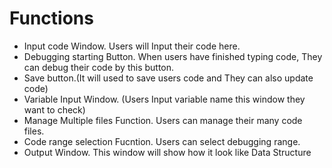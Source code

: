 # Functions
* Input code Window. Users will Input their code here. 
* Debugging starting Button. When users have finished typing code, They can debug their code by this button. 
* Save button.(It will used to save users code and They can also update code)
* Variable Input Window. (Users Input variable name this window they want to check)
* Manage Multiple files Function. Users can manage their many code files.
* Code range selection Fucntion. Users can select debugging range.
* Output Window. This window will show how it look like Data Structure

